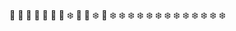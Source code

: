 :star2: :star2: :star2: :star2: :star2: :star2: :star2: :snowflake: :star2: :star2: :snowflake: :star2: :snowflake: :snowflake: :snowflake: :snowflake: :snowflake: :snowflake: :snowflake: :snowflake: :snowflake: :snowflake: :snowflake: :snowflake: :snowflake:
